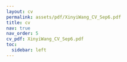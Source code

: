 ```yaml
---
layout: cv
permalink: assets/pdf/XinyiWang_CV_Sep6.pdf
title: cv
nav: true
nav_order: 5
cv_pdf: XinyiWang_CV_Sep6.pdf
toc:
  sidebar: left
---
```

